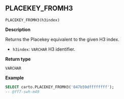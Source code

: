 ## PLACEKEY_FROMH3

```sql:signature
PLACEKEY_FROMH3(h3index)
```

**Description**

Returns the Placekey equivalent to the given H3 index.

* `h3index`: `VARCHAR` H3 identifier.

**Return type**

`VARCHAR`

**Example**

```sql
SELECT carto.PLACEKEY_FROMH3('847b59dffffffff');
-- @ff7-swh-m49
```
